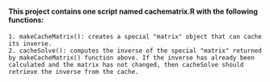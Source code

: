 #### This project contains one script named ﻿﻿cachematrix.R with the following functions:

    1. makeCacheMatrix(): creates a special "matrix" object that can cache its inverse.
    2. cacheSolve(): computes the inverse of the special "matrix" returned by makeCacheMatrix() function above. If the inverse has already been calculated and the matrix has not changed, then cacheSolve should retrieve the inverse from the cache.
